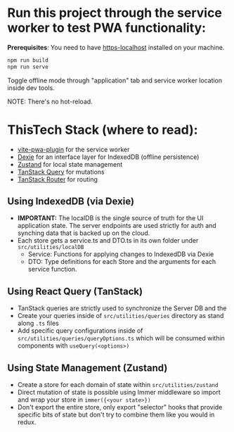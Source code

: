 # Run this project through the service worker to test PWA functionality:

**Prerequisites**: You need to have [https-localhost](https://www.npmjs.com/package/https-localhost) installed on your machine.

```bash
npm run build
npm run serve
```

Toggle offline mode through "application" tab and service worker location inside dev tools.

NOTE: There's no hot-reload.

# ThisTech Stack (where to read):

- [vite-pwa-plugin](https://vite-pwa-org.netlify.app/guide/) for the service worker
- [Dexie](https://dexie.org/docs/Tutorial/React) for an interface layer for IndexedDB (offline persistence)
- [Zustand](https://zustand.docs.pmnd.rs/getting-started/introduction) for local state management
- [TanStack Query](https://tanstack.com/query/latest/docs/framework/react/overview) for mutations
- [TanStack Router](https://tanstack.com/router/latest/docs/framework/react/overview) for routing

## Using IndexedDB (via Dexie)

- **IMPORTANT:** The localDB is the single source of truth for the UI application state. The server endpoints are used strictly for auth and synching data that is backed up on the cloud.
- Each store gets a service.ts and DTO.ts in its own folder under `src/utilities/localDB`
  - Service: Functions for applying changes to IndexedDB via Dexie
  - DTO: Type definitions for each Store and the arguments for each service function.

## Using React Query (TanStack)

- TanStack queries are strictly used to synchronize the Server DB and the
- Create your queries inside of `src/utilities/queries` directory as stand along `.ts` files
- Add specific query configurations inside of `src/utilities/queries/queryOptions.ts` which will be consumed within components with `useQuery(<options>)`

## Using State Management (Zustand)

- Create a store for each domain of state within `src/utilities/zustand`
- Direct mutation of state is possible using Immer middleware so import and wrap your store in `immer({<your state>})`
- Don't export the entire store, only export "selector" hooks that provide specific bits of state but don't try to combine them like you would in redux.
